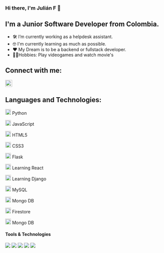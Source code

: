 ### Hi there, I'm Julián F 👋

## I'm a Junior Software Developer from Colombia.

- 🛠️ I’m currently working as a helpdesk assistant.
- 🤓 I'm currently learning as much as possible.
- ❤️ My Dream is to be a backend or fullstack developer.
- 🍺💪Hobbies: Play videogames and watch movie's

## Connect with me:
[<img
  aling="left"
  src="https://cdn.jsdelivr.net/npm/simple-icons@v3/icons/linkedin.svg"
  alt="LinkedIn"
  width="22"
/>](https://www.linkedin.com/in/julian1david//)


## Languages and Technologies:

<img 
    aling="left"
    src="https://cdn.icon-icons.com/icons2/112/PNG/512/python_18894.png"
    alt="Python"
    width="18"
/> Python

<img 
    aling="left"
    src="https://cdn.icon-icons.com/icons2/2108/PNG/512/javascript_icon_130900.png"
    alt="JavaScript"
    width="18"
/> JavaScript


<img 
    aling="left"
    src="https://icons.iconarchive.com/icons/cornmanthe3rd/plex/128/Other-html-5-icon.png"
    alt="HTML5"
    width="18"
/> HTML5

<img 
    aling="left"
    src="https://icons.iconarchive.com/icons/martz90/hex/128/css-3-icon.png"
    alt="CSS3"
    width="18"
/> CSS3

<img 
    aling="left"
    src="https://cdn.icon-icons.com/icons2/512/PNG/512/prog-flask_icon-icons.com_50797.png"
    alt="Flask"
    width="18"
/> Flask

<img 
    aling="left"
    src="https://cdn.icon-icons.com/icons2/2415/PNG/512/react_original_logo_icon_146374.png"
    alt="React"
    width="18"
/> Learning React

<img 
    aling="left"
    src="https://cdn.icon-icons.com/icons2/2107/PNG/512/file_type_django_icon_130645.png"
    alt="Django"
    width="18"
/> Learning Django

<img 
    aling="left"
    src="https://cdn.icon-icons.com/icons2/3053/PNG/512/mysql_workbench_macos_bigsur_icon_189924.png"
    alt="MySQL"
    width="18"
/> MySQL

<img 
    aling="left"
    src="https://cdn.icon-icons.com/icons2/2415/PNG/512/mongodb_original_logo_icon_146424.png"
    alt="MongoDB"
    width="18"
/> Mongo DB

<img 
    aling="left"
    src="https://cdn.icon-icons.com/icons2/2107/PNG/512/file_type_firestore_icon_130604.png"
    alt="Firestore"
    width="18"
/> Firestore

<img 
    aling="left"
    src="https://cdn.icon-icons.com/icons2/2415/PNG/512/mongodb_original_logo_icon_146424.png"
    alt="MongoDB"
    width="18"
/> Mongo DB


<h4>Tools & Technologies</h4>
<p>

  <img src="https://img.shields.io/badge/Git-F05032?style=for-the-badge&logo=git&logoColor=white">
  <img src="https://img.shields.io/badge/GitHub-100000?style=for-the-badge&logo=github&logoColor=white">
  <img src="https://img.shields.io/badge/Notion-000000?style=for-the-badge&logo=notion&logoColor=white">
  <img src="https://img.shields.io/badge/Postman-FF6C37?style=for-the-badge&logo=Postman&logoColor=white">
  <img src="https://img.shields.io/badge/Heroku-430098?style=for-the-badge&logo=heroku&logoColor=white">
</p>
